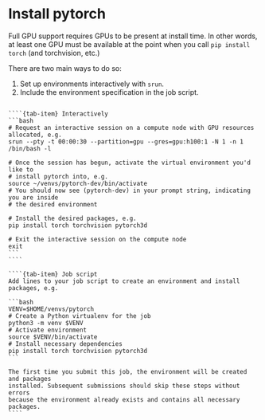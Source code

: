 # Install pytorch

Full GPU support requires GPUs to be present at install time.
In other words, at least one GPU must be available at the point when you call
`pip install torch` (and torchvision, etc.)

There are two main ways to do so:
1. Set up environments interactively with `srun`.
2. Include the environment specification in the job script.

`````{tab-set}

````{tab-item} Interactively
```bash
# Request an interactive session on a compute node with GPU resources allocated, e.g.
srun --pty -t 00:00:30 --partition=gpu --gres=gpu:h100:1 -N 1 -n 1 /bin/bash -l

# Once the session has begun, activate the virtual environment you'd like to
# install pytorch into, e.g.
source ~/venvs/pytorch-dev/bin/activate
# You should now see (pytorch-dev) in your prompt string, indicating you are inside
# the desired environment

# Install the desired packages, e.g.
pip install torch torchvision pytorch3d

# Exit the interactive session on the compute node
exit
```
````

````{tab-item} Job script
Add lines to your job script to create an environment and install packages, e.g.

```bash
VENV=$HOME/venvs/pytorch
# Create a Python virtualenv for the job
python3 -m venv $VENV
# Activate environment
source $VENV/bin/activate
# Install necessary dependencies
pip install torch torchvision pytorch3d
```

The first time you submit this job, the environment will be created and packages
installed. Subsequent submissions should skip these steps without errors
because the environment already exists and contains all necessary packages.
````

`````
